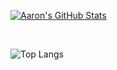 [![Aaron's GitHub Stats](https://github-readme-stats-wheat-omega-52.vercel.app/api?username=aaronbiscotti&show_icons=true&count_private=true&cache_seconds=0)](https://github.com/aaronbiscotti)

<br/>

![Top Langs](https://github-readme-stats-wheat-omega-52.vercel.app/api/top-langs/?username=aaronbiscotti&show_icons=true&count_private=true&cache_seconds=0)

<br><br>

